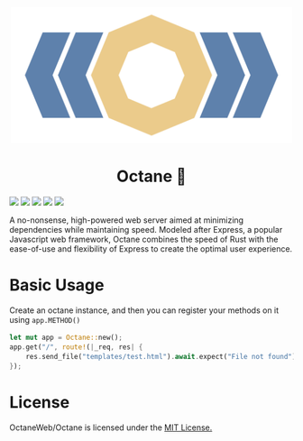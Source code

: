 <p align="center">
    <img src="https://raw.githubusercontent.com/OctaneWeb/OctaneSite/develop/docs/assets/logo.png" width="500">
</p>
<h1 align="center">Octane 🚀</h1>
<p float="left">
    <a href="https://github.com/OctaneWeb/Octane/blob/develop/LICENSE"  ><img src="https://img.shields.io/github/license/OctaneWeb/Octane"></a>
    <a href="https://github.com/OctaneWeb/Octane/actions" title="Rust worklow"><img src="https://img.shields.io/github/workflow/status/OctaneWeb/Octane/Rust"></a>
    <a href="https://github.com/OctaneWeb/Octane/issues" title="Issues"><img src="https://img.shields.io/github/issues/OctaneWeb/Octane"></a>
    <a href="https://crates.io/crates/octane" title="Crates.io"><img src="https://img.shields.io/crates/v/octane"></a>
    <a href="https://discord.gg/j6PsmNC" title="Discord server"><img src="https://img.shields.io/discord/708306551705698446"></a>
</p>

A no-nonsense, high-powered web server aimed at minimizing dependencies while maintaining speed. Modeled after Express, a popular Javascript web framework, Octane combines the speed of Rust with the ease-of-use and flexibility of Express to create the optimal user experience.

#  Basic Usage 

Create an octane instance, and then you can register your methods on it using `app.METHOD()`

```rust
let mut app = Octane::new();
app.get("/", route!(|_req, res| {
    res.send_file("templates/test.html").await.expect("File not found");
});
```

# License

OctaneWeb/Octane is licensed under the
[MIT License.](https://github.com/OctaneWeb/Octane/blob/master/LICENSE) 
